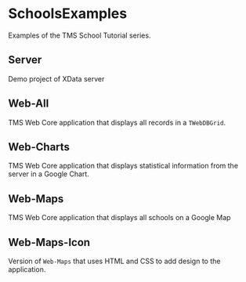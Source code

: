 # SchoolsExamples
Examples of the TMS School Tutorial series. 

## Server
Demo project of XData server 

## Web-All
TMS Web Core application that displays all records in a `TWebDBGrid`.

## Web-Charts
TMS Web Core application that displays statistical information from the server in a Google Chart.

## Web-Maps
TMS Web Core application that displays all schools on a Google Map

## Web-Maps-Icon
Version of `Web-Maps` that uses HTML and CSS to add design to the application.
